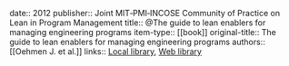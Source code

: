 date:: 2012
publisher:: Joint MIT‐PMI‐INCOSE Community of Practice on Lean in Program Management
title:: @The guide to lean enablers for managing engineering programs
item-type:: [[book]]
original-title:: The guide to lean enablers for managing engineering programs
authors:: [[Oehmen J. et al.]]
links:: [Local library](zotero://select/library/items/R4CJ3AWS), [Web library](https://www.zotero.org/users/6520516/items/R4CJ3AWS)
